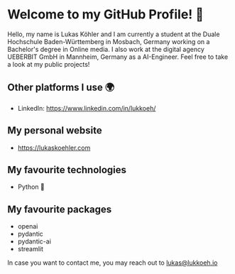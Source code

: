 # Welcome to my GitHub Profile! 👋

Hello, my name is Lukas Köhler and I am currently a student at the Duale Hochschule Baden-Württemberg in Mosbach, Germany working on a Bachelor's degree in Online media. I also work at the digital agency UEBERBIT GmbH in Mannheim, Germany as a AI-Engineer. Feel free to take a look at my public projects!

## Other platforms I use 🌍
- LinkedIn: https://www.linkedin.com/in/lukkoeh/

## My personal website
- https://lukaskoehler.com

## My favourite technologies
- Python 🐍

## My favourite packages
- openai
- pydantic
- pydantic-ai
- streamlit

In case you want to contact me, you may reach out to [lukas@lukkoeh.io](mailto:lukas@lukaskoehler.com)
